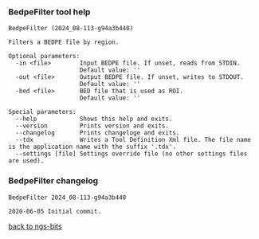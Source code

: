 ### BedpeFilter tool help
	BedpeFilter (2024_08-113-g94a3b440)
	
	Filters a BEDPE file by region.
	
	Optional parameters:
	  -in <file>        Input BEDPE file. If unset, reads from STDIN.
	                    Default value: ''
	  -out <file>       Output BEDPE file. If unset, writes to STDOUT.
	                    Default value: ''
	  -bed <file>       BED file that is used as ROI.
	                    Default value: ''
	
	Special parameters:
	  --help            Shows this help and exits.
	  --version         Prints version and exits.
	  --changelog       Prints changeloge and exits.
	  --tdx             Writes a Tool Definition Xml file. The file name is the application name with the suffix '.tdx'.
	  --settings [file] Settings override file (no other settings files are used).
	
### BedpeFilter changelog
	BedpeFilter 2024_08-113-g94a3b440
	
	2020-06-05 Initial commit.
[back to ngs-bits](https://github.com/imgag/ngs-bits)